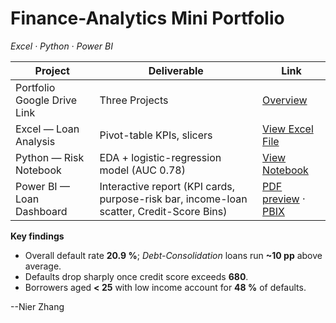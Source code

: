 # Finance-Analytics Mini Portfolio  
*Excel · Python · Power BI*

| Project | Deliverable | Link |
|---------|-------------|------|
| Portfolio Google Drive Link | Three Projects | [Overview](https://drive.google.com/drive/folders/18aC30Z0A2i4HgPUHMRNo4j934DT4BxhB) |
| Excel — Loan Analysis | Pivot-table KPIs, slicers |[View Excel File](https://drive.google.com/drive/folders/1_XpZjonLEMmZmbJXmGBY29VrGEHoFhkJ) |
| Python — Risk Notebook | EDA + logistic-regression model (AUC 0.78) | [View Notebook](https://drive.google.com/drive/u/0/folders/1g_g5Z0K5Bvbqp_BholIb75Ou_YQ6XMt8) |
| Power BI — Loan Dashboard | Interactive report (KPI cards, purpose-risk bar, income-loan scatter, Credit-Score Bins) | [PDF preview](https://drive.google.com/drive/u/0/folders/1LQ6K2btVSYdnPWpbkuo535gk4AIpgOCg) · [PBIX](https://drive.google.com/drive/folders/1HtIZGYwadx0wFOuztmaIH-yt2T0njwE-) |

**Key findings**  
- Overall default rate **20.9 %**; *Debt-Consolidation* loans run **~10 pp** above average.  
- Defaults drop sharply once credit score exceeds **680**.  
- Borrowers aged **< 25** with low income account for **48 %** of defaults.


--Nier Zhang
